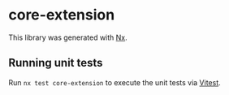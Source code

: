 # core-extension

This library was generated with [Nx](https://nx.dev).

## Running unit tests

Run `nx test core-extension` to execute the unit tests via [Vitest](https://vitest.dev/).
